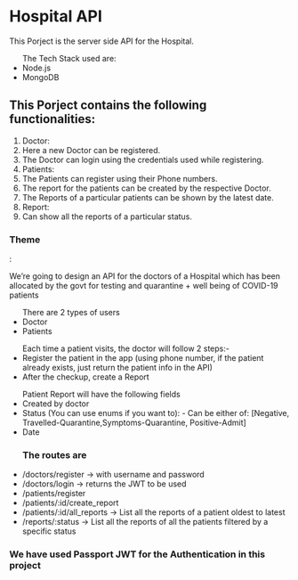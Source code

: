 <h1>Hospital API</h1>

This Porject is the server side API for the Hospital.

<ul>The Tech Stack used are: <br>
   <li> Node.js</li>
   <li> MongoDB</li></ul>

<h2>This Porject contains the following functionalities:</h2>
<ol>
 <li>Doctor:
      <li> Here a new Doctor can be registered.</li> 
      <li>  The Doctor can login using the credentials used while registering.</li> 
      </li>

<li>Patients:
      <li> The Patients can register using their Phone numbers.</li>
      <li> The report for the patients can be created by the respective Doctor.</li>
      <li> The Reports of a particular patients can be shown by the latest date.</li></li>

<li>Report:
     <li> Can show all the reports of a particular status.</li></li>
</ol>

<h3>Theme</h3> : <p>We’re going to design an API for the doctors of a Hospital which has been allocated by the govt for testing and quarantine +   well being of COVID-19 patients</p>

<ul>There are 2 types of users<br>
   <li>Doctor</li>
   <li>Patients</li>
</ul>

<ul>Each time a patient visits, the doctor will follow 2 steps:-
    <br>
   <li>Register the patient in the app (using phone number, if the patient
      already exists, just return the patient info in the API)
    </li>
   <li>After the checkup, create a Report
   </li>
</ul>
            

<ul>Patient Report will have the following fields
   <li>Created by doctor</li>
   <li>Status (You can use enums if you want to):
    - Can be either of: [Negative, Travelled-Quarantine,Symptoms-Quarantine, Positive-Admit]
</li>
 <li>Date</li>
</ul>


<ul><h3>The routes are</h3>
   <li>/doctors/register → with username and password
    </li>
   <li>/doctors/login → returns the JWT to be used
   </li>
   <li>/patients/register</li>
   <li>/patients/:id/create_report</li>
   <li>/patients/:id/all_reports → List all the reports of a patient oldest to latest
</li>
   <li>/reports/:status → List all the reports of all the patients filtered by a specific
status
</li>
</ul>

<h3>We have used Passport JWT for the Authentication in this project</h3>